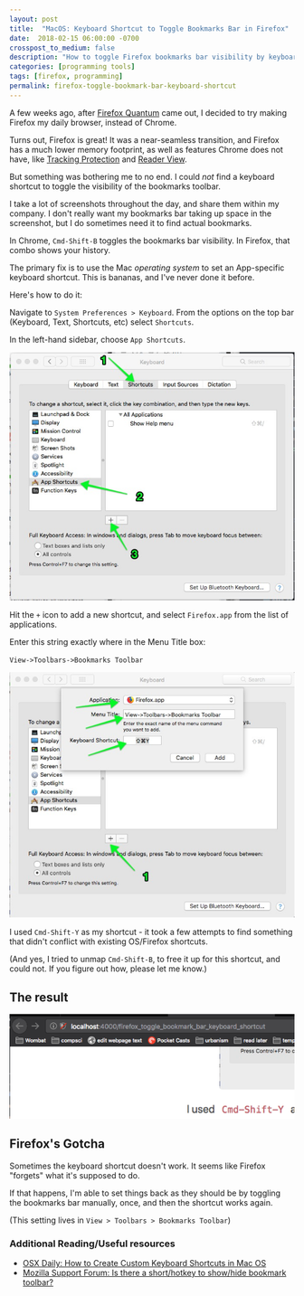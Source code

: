 ```yaml
---
layout: post
title:  "MacOS: Keyboard Shortcut to Toggle Bookmarks Bar in Firefox"
date:  2018-02-15 06:00:00 -0700
crosspost_to_medium: false
description: "How to toggle Firefox bookmarks bar visibility by keyboard shortcut (for Mac)"
categories: [programming tools]
tags: [firefox, programming]
permalink: firefox-toggle-bookmark-bar-keyboard-shortcut
---
```


A few weeks ago, after [Firefox Quantum](https://www.mozilla.org/en-US/firefox/) came out, I decided to try making Firefox my daily browser, instead of Chrome.

Turns out, Firefox is great! It was a near-seamless transition, and Firefox has a much lower memory footprint, as well as features Chrome does not have, like [Tracking Protection](https://support.mozilla.org/en-US/kb/tracking-protection) and [Reader View](https://blog.mozilla.org/firefox/reader-view/).

But something was bothering me to no end. I could _not_ find a keyboard shortcut to toggle the visibility of the bookmarks toolbar.

I take a lot of screenshots throughout the day, and share them within my company. I don't really want my bookmarks bar taking up space in the screenshot, but I do sometimes need it to find actual bookmarks.

In Chrome, `Cmd-Shift-B` toggles the bookmarks bar visibility. In Firefox, that combo shows your history.

<!--more-->
The primary fix is to use the Mac _operating system_ to set an App-specific keyboard shortcut. This is bananas, and I've never done it before.

Here's how to do it:

Navigate to `System Preferences > Keyboard`. From the options on the top bar (Keyboard, Text, Shortcuts, etc) select `Shortcuts`.

In the left-hand sidebar, choose `App Shortcuts`.

![find the app shortcut screen](/images/2018-02-15_01.jpg)

Hit the `+` icon to add a new shortcut, and select `Firefox.app` from the list of applications.

Enter this string exactly where in the Menu Title box:

`View->Toolbars->Bookmarks Toolbar`

![add the shortcut](/images/2018-02-15_02.jpg)

I used `Cmd-Shift-Y` as my shortcut - it took a few attempts to find something that didn't conflict with existing OS/Firefox shortcuts.

(And yes, I tried to unmap `Cmd-Shift-B`, to free it up for this shortcut, and could not. If you figure out how, please let me know.)

## The result

![toggle away, friend](/images/2018-02-15_03.gif)

## Firefox's Gotcha

Sometimes the keyboard shortcut doesn't work. It seems like Firefox "forgets" what it's supposed to do.

If that happens, I'm able to set things back as they should be by toggling the bookmarks bar manually, once, and then the shortcut works again.

(This setting lives in `View > Toolbars > Bookmarks Toolbar`)

### Additional Reading/Useful resources

- [OSX Daily: How to Create Custom Keyboard Shortcuts in Mac OS](http://osxdaily.com/2017/08/08/create-custom-keyboard-shortcut-mac/)
- [Mozilla Support Forum: Is there a short/hotkey to show/hide bookmark toolbar?](https://support.mozilla.org/en-US/questions/865261)
